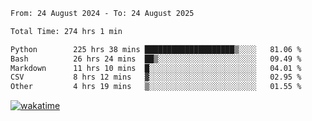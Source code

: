 <!--START_SECTION:waka-->

```txt
From: 24 August 2024 - To: 24 August 2025

Total Time: 274 hrs 1 min

Python        225 hrs 38 mins ████████████████████▒░░░░   81.06 %
Bash          26 hrs 24 mins  ██▒░░░░░░░░░░░░░░░░░░░░░░   09.49 %
Markdown      11 hrs 10 mins  █░░░░░░░░░░░░░░░░░░░░░░░░   04.01 %
CSV           8 hrs 12 mins   ▓░░░░░░░░░░░░░░░░░░░░░░░░   02.95 %
Other         4 hrs 19 mins   ▒░░░░░░░░░░░░░░░░░░░░░░░░   01.55 %
```

<!--END_SECTION:waka-->
[![wakatime](https://wakatime.com/badge/user/5f89a63a-5294-4958-ad30-2b3455e63f2a.svg)](https://wakatime.com/@5f89a63a-5294-4958-ad30-2b3455e63f2a)
